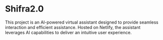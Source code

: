 # Shifra2.0
This project is an AI-powered virtual assistant designed to provide seamless interaction and efficient assistance. Hosted on Netlify, the assistant leverages AI capabilities to deliver an intuitive user experience.
